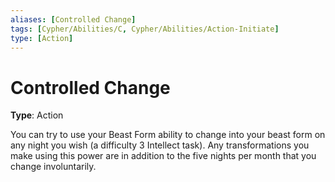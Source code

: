 ```yaml
---
aliases: [Controlled Change]
tags: [Cypher/Abilities/C, Cypher/Abilities/Action-Initiate]
type: [Action]
---
```


# Controlled Change

**Type**: Action

You can try to use your Beast Form ability to change into your beast form on any night you wish (a difficulty 3 Intellect task). Any transformations you make using this power are in addition to the five nights per month that you change involuntarily.
